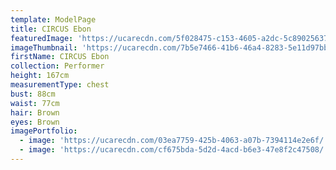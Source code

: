 ```yaml
---
template: ModelPage
title: CIRCUS Ebon
featuredImage: 'https://ucarecdn.com/5f028475-c153-4605-a2dc-5c890256371d/'
imageThumbnail: 'https://ucarecdn.com/7b5e7466-41b6-46a4-8283-5e11d97bb469/'
firstName: CIRCUS Ebon
collection: Performer
height: 167cm
measurementType: chest
bust: 88cm
waist: 77cm
hair: Brown
eyes: Brown
imagePortfolio:
  - image: 'https://ucarecdn.com/03ea7759-425b-4063-a07b-7394114e2e6f/'
  - image: 'https://ucarecdn.com/cf675bda-5d2d-4acd-b6e3-47e8f2c47508/'
---
```


